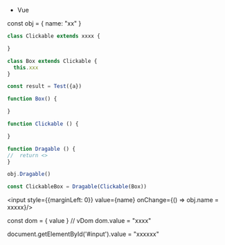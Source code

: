 - Vue

const obj = {
  name: "xx"
}

```js
class Clickable extends xxxx {

}

class Box extends Clickable {
  this.xxx
}

const result = Test({a})

function Box() {

}

function Clickable () {

}

function Dragable () {
//  return <>
}

obj.Dragable()

const ClickableBox = Dragable(Clickable(Box))
```

<input style={{marginLeft: 0}} value={name} onChange={() => obj.name = xxxxx}/>

const dom = { value } // vDom
dom.value = "xxxx"

document.getElementById('#input').value = "xxxxxx"

<style> <script> <html>

- React 理念
  - UI = Function(state)
  - Learn once, write every where
  - Write once, run every where
- Why React?
- React 与 Vue/Angular 比较
  - 库与框架的区别（Library/Framework）
  - 单向数据流 vs 双向数据绑定(MVVM)
  - 纯函数
  - 开发效率，Vue > React > Angular
  - 更新机制区别, Vue: 数据劫持, React: Diff/Fiber，Angular：脏检测/事件+观察者模式
  - 运行时 vs 模版编译
  - 函数式 vs 面向对象
  - 与 Typescript 契合度
- React 的魔法
  - JSX - 描述 UI
  - vDOM - virtual dom
    - vDom 的意义
    - 与原生写法性能对比
  - 基于 vDom 的跨平台 web/app/server
  - 高阶函数 vs 继承
  - Hook
  - Diff 算法
  - 时间切片 - Time slice
  - Fibber - 数据结果
  - 优先级调度 - Lane
  - 并发渲染
  - prepack
- 常见的陷阱
  - 函数内的 CPU 运算
  - 并发 setState
- 如何优雅的设计一个组件

```js
function Test() {
  return (
    <div id="test">
      Hello world
      <span id={xxxx}>
        Test
        <i class="icon"></i>
      </span>
    </div>
  );
}

function Text() {
  return React.createElement("div", {
    id: test,
    children: [
      "Hello world",
      React.createELement("span", { children: ["Test"] }),
    ],
  });
}
```

// vDom
{
id: '',
tag: 'div',
props: {
  id: 'xxx'
},

...
}

> Diff 算法

<div id="a"></div>
{
  id: '',
  tag: 'div',
  props: {
    id: 'a'
  },
  ...
}

<span id="b"></span>
{
id: '',
tag: 'span',
props: {
id: 'b'
},
...
}

document.getElementById('a').id = "b"

### fibber

```
<div>
|
Text(Hello world)  --next-- <span>
                              |
                            Text(Test) --next-- <i>
```
